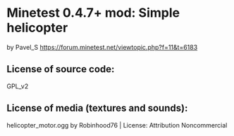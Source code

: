 Minetest 0.4.7+ mod: Simple helicopter
=======================
by Pavel_S
https://forum.minetest.net/viewtopic.php?f=11&t=6183

License of source code:
-----------------------
GPL_v2

License of media (textures and sounds):
---------------------------------------

helicopter_motor.ogg by  Robinhood76 | License: Attribution Noncommercial

